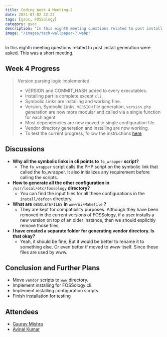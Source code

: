 ```yaml
---
title: Coding Week 4 Meeting-2
date: 2021-07-02 22:22
tags: [gsoc, FOSSology]
category: gsoc
description: "In this eighth meeting questions related to post install generation were asked. This was a short meeting."
image: "/images/tech-wallpaper-7.webp"
---
```


In this eighth meeting questions related to post install generation were asked. This was a short meeting.  

## Week 4 Progress

> Version parsing logic implemented.
>
> - VERSION and COMMIT_HASH added to every executables.
> - Installing part is complete except `cli`.
> - Symbolic Links are installing and working fine.
> - Version, Symbolic Links, `VERSION` file generation, `version.php` generation are now more modular and called via a single function for each agent
> - Most dependencies are now moved to single configuration file.
> - Vendor directory generation and installing are now working.
> - To test the current progress, follow the instructions [here](https://github.com/avinal/FOSSology/wiki#test-the-new-system-only-gcc-with-make-and-ninja-tested-for-now)

## Discussions

- **Why all the symbolic links in cli points to** `fo_wrapper`
  **script?**
  - The `fo_wrapper` script calls the PHP script on the symbolic link
    that called the fo_wrapper. It also initializes any requirement
    before calling the scripts.
- **How to generate all the other configuration in**
  `/usr/local/etc/fossology` **directory?**
  - You can find the input files for all these configurations in the
    `install/defcon` directory.
- **What are** `OBSOLETEFILES` **in** `www/ui/Makefile` **?**
  - They are kept for compatibility purposes. Although they have been
    removed in the current versions of FOSSology, if a user installs a
    new version on top of an older instance, then we should explicitly
    remove those files.
- **I have created a separate folder for generating vendor directory. Is
  that okay?**
  - Yeah, it should be fine, But it would be better to rename it to
    something else. Or even better if moved to *www* itself. Since these
    files are used by www.

## Conclusion and Further Plans

- Move `vendor` scripts to `www` directory.
- Implement installing for FOSSology cli.
- Implement installing configuration scripts.
- Finish installation for testing

## Attendees

- [Gaurav Mishra](https://github.com/GMishx)
- [Avinal Kumar](https://github.com/avinal)
